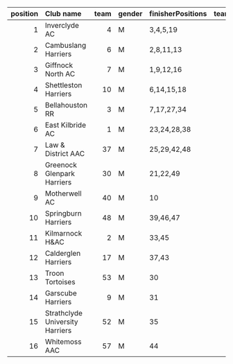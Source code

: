 |   position | Club name                       |   team | gender   | finisherPositions   |   teamPoints |   penaltyPoints |   totalPoints |   totalFinishers | Website                                    |
|-----------:|:--------------------------------|-------:|:---------|:--------------------|-------------:|----------------:|--------------:|-----------------:|:-------------------------------------------|
|          1 | Inverclyde AC                   |      4 | M        | 3,4,5,19            |           31 |               0 |            31 |                4 | https://www.inverclydeac.org/              |
|          2 | Cambuslang Harriers             |      6 | M        | 2,8,11,13           |           34 |               0 |            34 |                6 | https://cambuslangharriers.org/            |
|          3 | Giffnock North AC               |      7 | M        | 1,9,12,16           |           38 |               0 |            38 |                6 | https://www.giffnocknorth.co.uk/           |
|          4 | Shettleston Harriers            |     10 | M        | 6,14,15,18          |           53 |               0 |            53 |                5 | http://shettlestonharriers.org.uk/         |
|          5 | Bellahouston RR                 |      3 | M        | 7,17,27,34          |           85 |               0 |            85 |                6 | https://www.bellahoustonroadrunners.co.uk/ |
|          6 | East Kilbride AC                |      1 | M        | 23,24,28,38         |          113 |               0 |           113 |                4 | http://www.ekac.org.uk/                    |
|          7 | Law & District AAC              |     37 | M        | 25,29,42,48         |          144 |               0 |           144 |                4 | http://www.lawaac.co.uk/                   |
|          8 | Greenock Glenpark Harriers      |     30 | M        | 21,22,49            |           92 |              60 |           152 |                3 | https://greenockglenparkharriers.com/      |
|          9 | Motherwell AC                   |     40 | M        | 10                  |           10 |             180 |           190 |                1 | https://motherwellac.com/                  |
|         10 | Springburn Harriers             |     48 | M        | 39,46,47            |          132 |              60 |           192 |                3 | https://www.springburnharriers.co.uk/      |
|         11 | Kilmarnock H&AC                 |      2 | M        | 33,45               |           78 |             120 |           198 |                2 | http://www.kilmarnockharriers.com/         |
|         12 | Calderglen Harriers             |     17 | M        | 37,43               |           80 |             120 |           200 |                2 | http://www.calderglenharriers.org.uk/      |
|         13 | Troon Tortoises                 |     53 | M        | 30                  |           30 |             180 |           210 |                1 | http://troontortoises.co.uk                |
|         14 | Garscube Harriers               |      9 | M        | 31                  |           31 |             180 |           211 |                1 | https://www.garscubeharriers.org.uk/       |
|         15 | Strathclyde University Harriers |     52 | M        | 35                  |           35 |             180 |           215 |                1 | nan                                        |
|         16 | Whitemoss AAC                   |     57 | M        | 44                  |           44 |             180 |           224 |                1 | https://whitemossaac.co.uk/                |